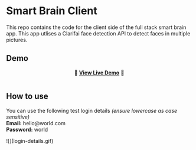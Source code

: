 # Smart Brain Client

This repo contains the code for the client side of the full stack smart brain app. This app utlises a Clarifai face detection API to detect faces in multiple pictures. 

## Demo
<div align="center">
  
:rocket: **[View Live Demo](https://sonny-smart-brain.herokuapp.com/)** :rocket:<br>
  
</div>

![<img src="" width="250" height="250"/>](face-detection-demo.gif)

## How to use
<p>
You can use the following test login details <i>(ensure lowercase as case sensitive)</i>

<br>
<b>Email:</b> hello@world.com
<br>
<b>Password:</b> world
<p>
 ![](login-details.gif)
